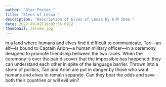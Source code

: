 ```yaml
---
author: "Star Foster "
title: "Elves of Lessa "
description: "Description of Elves of Lessa by K.M Shea "
date: 2022-08-02T16:02:36.691Z
thumbnail: /elves.jpg
---
```

In a land where humans and elves find it difficult to communicate, Tari—an elf—is bound to Captain Arion—a human military officer—in a ceremony designed to promote friendship between the two races. When the ceremony is over the pair discover that the impossible has happened: they can understand each other in spite of the language barrier. Thrown into a storm of politics, Tari and Arion are put in danger by those who want humans and elves to remain separate. Can they beat the odds and save both their countries or will evil win?
